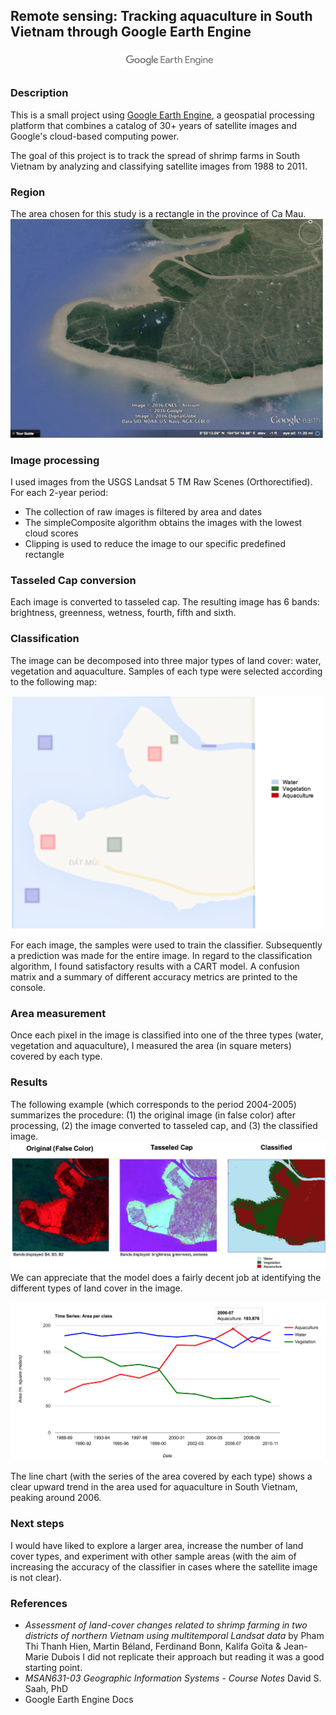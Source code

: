 ## Remote sensing: Tracking aquaculture in South Vietnam through Google Earth Engine

<p align="center">
	<img src="https://github.com/jaimeps/remote-sensing-aquaculture/blob/master/images/gee_logo.png" width="150">
</p>

### Description
This is a small project using [Google Earth Engine](https://developers.google.com/earth-engine/), a geospatial processing platform that combines a catalog of 30+ years of satellite images and Google's cloud-based computing power.

The goal of this project is to track the spread of shrimp farms in South Vietnam by analyzing and classifying satellite images from 1988 to 2011. 

### Region
The area chosen for this study is a rectangle in the province of Ca Mau.
<img src="https://github.com/jaimeps/remote-sensing-aquaculture/blob/master/images/ge_region.png" width="500">

### Image processing
I used images from the USGS Landsat 5 TM Raw Scenes (Orthorectified).
For each 2-year period:
- The collection of raw images is filtered by area and dates
- The simpleComposite algorithm obtains the images with the lowest cloud scores
- Clipping is used to reduce the image to our specific predefined rectangle

### Tasseled Cap conversion
Each image is converted to tasseled cap. The resulting image has 6 bands: brightness, greenness, wetness, fourth, fifth and sixth.

### Classification
The image can be decomposed into three major types of land cover: water, vegetation and aquaculture. Samples of each type were selected according to the following map:
<p align="center">
	<img src="https://github.com/jaimeps/remote-sensing-aquaculture/blob/master/images/classification.png" width="500">
</p>
For each image, the samples were used to train the classifier. Subsequently a prediction was made for the entire image.
In regard to the classification algorithm, I found satisfactory results with a CART model.
A confusion matrix and a summary of different accuracy metrics are printed to the console.

### Area measurement
Once each pixel in the image is classified into one of the three types (water, vegetation and aquaculture), I measured the area (in square meters) covered by each type.

### Results
The following example (which corresponds to the period 2004-2005) summarizes the procedure: (1) the original image (in false color) after processing, (2) the image converted to tasseled cap, and (3) the classified image.
<img src="https://github.com/jaimeps/remote-sensing-aquaculture/blob/master/images/result.png">
We can appreciate that the model does a fairly decent job at identifying the different types of land cover in the image.

<p align="center">
	<img src="https://github.com/jaimeps/remote-sensing-aquaculture/blob/master/images/area_chart.png">
</p>
The line chart (with the series of the area covered by each type) shows a clear upward trend in the area used for aquaculture in South Vietnam, peaking around 2006.

### Next steps
I would have liked to explore a larger area, increase the number of land cover types, and experiment with other sample areas (with the aim of increasing the accuracy of the classifier in cases where the satellite image is not clear).

### References
- *Assessment of land-cover changes related to shrimp farming in two districts
of northern Vietnam using multitemporal Landsat data* by Pham Thi Thanh Hien, 
Martin Béland, Ferdinand Bonn, Kalifa Goïta & Jean-Marie Dubois
I did not replicate their approach but reading it was a good starting point.
- *MSAN631-03 Geographic Information Systems - Course Notes* David S. Saah, PhD
- Google Earth Engine Docs








